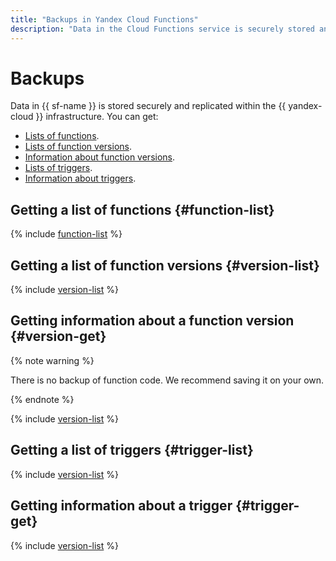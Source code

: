```yaml
---
title: "Backups in Yandex Cloud Functions"
description: "Data in the Cloud Functions service is securely stored and replicated in the Yandex.Cloud infrastructure. You can get function lists, function version lists, function version information, trigger lists, trigger information."
---
```


# Backups

Data in {{ sf-name }} is stored securely and replicated within the {{ yandex-cloud }} infrastructure. You can get:

* [Lists of functions](#function-list).
* [Lists of function versions](#version-list).
* [Information about function versions](#version-get).
* [Lists of triggers](#trigger-list).
* [Information about triggers](#trigger-get).

## Getting a list of functions {#function-list}

{% include [function-list](../../_includes/functions/function-list.md) %}

## Getting a list of function versions {#version-list}

{% include [version-list](../../_includes/functions/version-list.md) %}

## Getting information about a function version {#version-get}

{% note warning %}

There is no backup of function code. We recommend saving it on your own.

{% endnote %}

{% include [version-list](../../_includes/functions/version-get.md) %}

## Getting a list of triggers {#trigger-list}

{% include [version-list](../../_includes/functions/trigger-list.md) %}

## Getting information about a trigger {#trigger-get}

{% include [version-list](../../_includes/functions/trigger-get.md) %}

